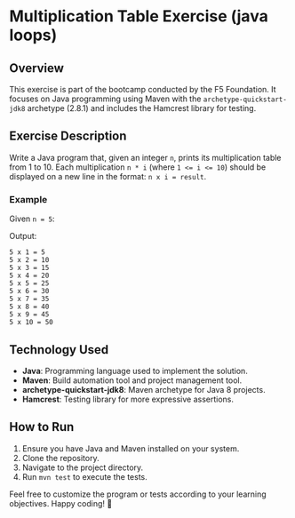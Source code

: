 # Multiplication Table Exercise (java loops)

## Overview
This exercise is part of the bootcamp conducted by the F5 Foundation. It focuses on Java programming using Maven with the `archetype-quickstart-jdk8` archetype (2.8.1) and includes the Hamcrest library for testing.

## Exercise Description
Write a Java program that, given an integer `n`, prints its multiplication table from 1 to 10. Each multiplication `n * i` (where `1 <= i <= 10`) should be displayed on a new line in the format: `n x i = result`.

### Example
Given `n = 5`:

Output:
```
5 x 1 = 5
5 x 2 = 10
5 x 3 = 15
5 x 4 = 20
5 x 5 = 25
5 x 6 = 30
5 x 7 = 35
5 x 8 = 40
5 x 9 = 45
5 x 10 = 50
```

## Technology Used
- **Java**: Programming language used to implement the solution.
- **Maven**: Build automation tool and project management tool.
- **archetype-quickstart-jdk8**: Maven archetype for Java 8 projects.
- **Hamcrest**: Testing library for more expressive assertions.

## How to Run
1. Ensure you have Java and Maven installed on your system.
2. Clone the repository.
3. Navigate to the project directory.
4. Run `mvn test` to execute the tests.

Feel free to customize the program or tests according to your learning objectives. Happy coding! 🚀
